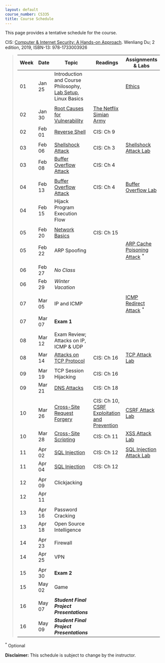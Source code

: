 ```yaml
---
layout: default
course_number: CS335
title: Course Schedule
---
```


This page provides a tentative schedule for the course.

CIS: <a href="https://ycp.textbookx.com/institutional/index.php?action=browse&utm_audience=f&utm_domain=ycp#/books/4137537/">Computer & Internet Security: A Hands-on Approach</a>. Wenliang Du; 2 edition, 2019, ISBN-13: 978-1733003926

>  Week    | Date     | Topic        | Readings   | Assignments & Labs                                  
> -------- | -------- | ------------ | ---------- | -------------------------------------
> 01 | Jan 25 | Introduction and Course Philosophy, [Lab Setup](../labs/setup.html), Linux Basics | | [Ethics](../assignments/ethics.html)
> | | | |
> 02 | Jan 30 | [Root Causes for Vulnerability](../slides/01_Reason_Vulnerability.pdf) | [The Netflix Simian Army](https://netflixtechblog.com/the-netflix-simian-army-16e57fbab116) |
> 02 | Feb 01 | [Reverse Shell](../slides/09_Reverse_Shell.pdf)| CIS: Ch 9 | |  
> | | | |
> 03 | Feb 06 | [Shellshock Attack](../slides/03_Shellshock.pdf) | CIS: Ch 3 | [Shellshock Attack Lab](../labs/shellshock.html)
> 03 | Feb 08 | [Buffer Overflow Attack](../slides/04_Buffer_Overflow.pdf) | CIS: Ch 4 | 
> | | | |
> 04 | Feb 13 | [Buffer Overflow Attack](../slides/04_Buffer_Overflow.pdf) | CIS: Ch 4 | [Buffer Overflow Lab](../labs/buffer_overflow.html) 
> 04 | Feb 15 | Hijack Program Execution Flow | |
> | | | |
> 05 | Feb 20 | [Network Basics](../slides/Network_Basics.pdf) | CIS: Ch 15 | 
> 05 | Feb 22 | ARP Spoofing | |  [ARP Cache Poisoning Attack](https://seedsecuritylabs.org/Labs_20.04/Networking/ARP_Attack/) <sup>*</sup>
> | | | |
> 06 | Feb 27 | _No Class_ | |
> 06 | Feb 29 | _Winter Vacation_ | |
> | | | |
> 07 | Mar 05 | IP and ICMP | | [ICMP Redirect Attack](https://seedsecuritylabs.org/Labs_20.04/Networking/ICMP_Redirect/) <sup>*</sup>
> 07 | Mar 07 | __Exam 1__ | |
> | | | |
> 08 | Mar 12 |  Exam Review; Attacks on IP, ICMP & UDP | | 
> 08 | Mar 14 | [Attacks on TCP Protocol](../slides/16_TCP_Attack.pdf) | CIS: Ch 16 | [TCP Attack Lab](../labs/tcp_attack.html)
> | | | |
> 09 | Mar 19 | TCP Session Hijacking | CIS: Ch 16 |
> 09 | Mar 21 | [DNS Attacks](../slides/18_DNS_Attacks.pdf) | CIS: Ch 18 |
> | | | |
> 10 | Mar 26 | [Cross-Site Request Forgery](../slides/10_Web_CSRF.pdf) | CIS: Ch 10, [CSRF Exploitation and Prevention](papers/csrf.pdf) | [CSRF Attack Lab](../labs/csrf.html)
> 10 | Mar 28 | [Cross-Site Scripting](../slides/11_Web_XSS.pdf) | CIS: Ch 11 | [XSS Attack Lab](../labs/xss_attack.html)
> | | | |
> 11 | Apr 02 | [SQL Injection](../slides/12_Web_SQL_Injection.pdf) |CIS: Ch 12  | [SQL Injection Attack Lab](../labs/sql_attack.html)
> 11 | Apr 04 | [SQL Injection](../slides/12_Web_SQL_Injection.pdf) |CIS: Ch 12  | 
> | | | |
> 12 | Apr 09 | Clickjacking | |
> 12 | Apr 11 | | | 
> | | | |
> 13 | Apr 16 | Password Cracking | | 
> 13 | Apr 18 | Open Source Intelligence | |
> | | | |
> 14 | Apr 23 | Firewall | |
> 14 | Apr 25 | VPN | |
> | | | |
> 15 | Apr 30 | __Exam 2__| |
> 15 | May 02 | Game | |
> | | | |
> 16 | May 07 | *__Student Final Project Presentations__* | 
> 16 | May 09 | *__Student Final Project Presentations__* | 

<sup>*</sup> Optional 

**Disclaimer:** This schedule is subject to change by the instructor.
